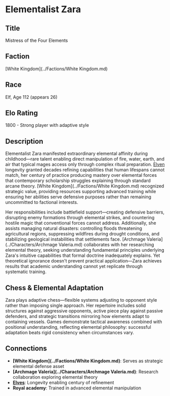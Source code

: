 <!-- Expanded by AI: 2025-10-13 -->

# Elementalist Zara

## Title
Mistress of the Four Elements

## Faction
[White Kingdom](../Factions/White Kingdom.md)

## Race
Elf, Age 112 (appears 26)

## Elo Rating
1800 - Strong player with adaptive style

## Description

Elementalist Zara manifested extraordinary elemental affinity during childhood—rare talent enabling direct manipulation of fire, water, earth, and air that typical mages access only through complex ritual preparation. [Elven](../Races/Elves.md) longevity granted decades refining capabilities that human lifespans cannot match, her century of practice producing mastery over elemental forces that contemporary scholarship struggles explaining through standard arcane theory. [White Kingdom](../Factions/White Kingdom.md) recognized strategic value, providing resources supporting advanced training while ensuring her abilities serve defensive purposes rather than remaining uncommitted to factional interests.

Her responsibilities include battlefield support—creating defensive barriers, disrupting enemy formations through elemental strikes, and countering hostile magic that conventional forces cannot address. Additionally, she assists managing natural disasters: controlling floods threatening agricultural regions, suppressing wildfires during drought conditions, and stabilizing geological instabilities that settlements face. [Archmage Valeria](../Characters/Archmage Valeria.md) collaborates with her researching elemental theory, seeking understanding fundamental principles underlying Zara's intuitive capabilities that formal doctrine inadequately explains. Yet theoretical ignorance doesn't prevent practical application—Zara achieves results that academic understanding cannot yet replicate through systematic training.

## Chess & Elemental Adaptation

Zara plays adaptive chess—flexible systems adjusting to opponent style rather than imposing single approach. Her repertoire includes solid structures against aggressive opponents, active piece play against passive defenders, and strategic transitions mirroring how elements adapt to containing vessels. Games demonstrate tactical awareness combined with positional understanding, reflecting elemental philosophy: successful adaptation beats rigid consistency when circumstances vary.

## Connections

- **[White Kingdom](../Factions/White Kingdom.md)**: Serves as strategic elemental defense asset
- **[Archmage Valeria](../Characters/Archmage Valeria.md)**: Research collaboration exploring elemental theory
- **[Elves](../Races/Elves.md)**: Longevity enabling century of refinement
- **Royal academy**: Trained in advanced elemental manipulation
